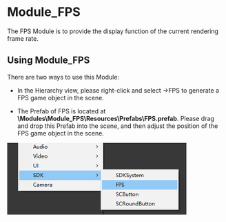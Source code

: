 # Module_FPS
The FPS Module is to provide the display function of the current rendering frame rate.



## Using Module_FPS

There are two ways to use this Module:

*	In the Hierarchy view, please right-click and select ->FPS to generate a FPS game object in the scene.


*  The Prefab of FPS is located at **\Modules\Module_FPS\Resources\Prefabs\FPS.prefab**. Please drag and drop this Prefab into the scene, and then adjust the position of the FPS game object in the scene.

![Fpshierarchy](../../Images/Modules/FpsHierarchy.png)

